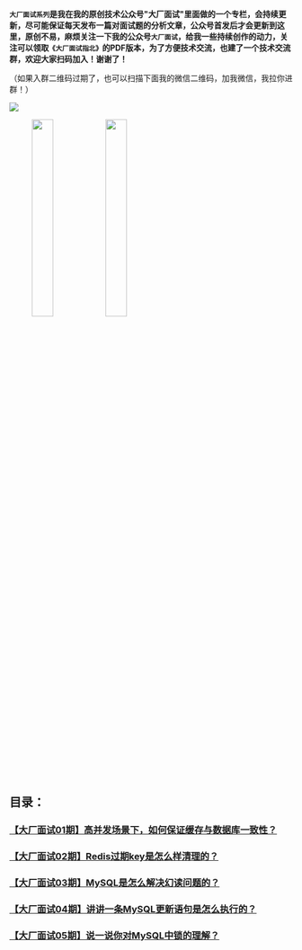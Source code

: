 **`大厂面试系列`是我在我的原创技术公众号"大厂面试"里面做的一个专栏，会持续更新，尽可能保证每天发布一篇对面试题的分析文章，公众号首发后才会更新到这里，原创不易，麻烦关注一下我的公众号`大厂面试`，给我一些持续创作的动力，关注可以领取`《大厂面试指北》`的PDF版本，为了方便技术交流，也建了一个技术交流群，欢迎大家扫码加入！谢谢了！**



（如果入群二维码过期了，也可以扫描下面我的微信二维码，加我微信，我拉你进群！）

![](http://notfound9.github.io/interviewGuide/static/wdsfsdfsmaster.png)

<figure class="half">

<img src="http://notfound9.github.io/interviewGuide/static/49160c2basfdsf.jpeg" width="30%"/>

<img src="http://notfound9.github.io/interviewGuide/static/image1.jpg" width="30%"/>

</figure>

## 目录：

### [【大厂面试01期】高并发场景下，如何保证缓存与数据库一致性？](https://mp.weixin.qq.com/s/hwMpAVZ1_p8gLfPAzA8X9w)
### [【大厂面试02期】Redis过期key是怎么样清理的？](https://mp.weixin.qq.com/s/J_nOPKS17Uax2zGrZsE8ZA)
### [【大厂面试03期】MySQL是怎么解决幻读问题的？](https://mp.weixin.qq.com/s/8D6EmZM3m6RiSk0-N5YCww)
### [【大厂面试04期】讲讲一条MySQL更新语句是怎么执行的？](https://mp.weixin.qq.com/s/pNe1vdTT24oEoJS_zs-5jQ)
### [【大厂面试05期】说一说你对MySQL中锁的理解？](https://mp.weixin.qq.com/s/pTpPE33X-iYULYt8DOPp2w)
















